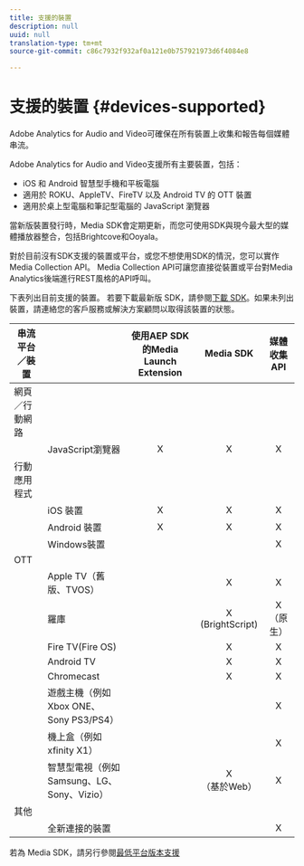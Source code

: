 ```yaml
---
title: 支援的裝置
description: null
uuid: null
translation-type: tm+mt
source-git-commit: c86c7932f932af0a121e0b757921973d6f4084e8

---
```



# 支援的裝置 {#devices-supported}

Adobe Analytics for Audio and Video可確保在所有裝置上收集和報告每個媒體串流。

Adobe Analytics for Audio and Video支援所有主要裝置，包括：

* iOS 和 Android 智慧型手機和平板電腦
* 適用於 ROKU、AppleTV、FireTV 以及 Android TV 的 OTT 裝置
* 適用於桌上型電腦和筆記型電腦的 JavaScript 瀏覽器

當新版裝置發行時，Media SDK會定期更新，而您可使用SDK與現今最大型的媒體播放器整合，包括Brightcove和Ooyala。

對於目前沒有SDK支援的裝置或平台，或您不想使用SDK的情況，您可以實作Media Collection API。 Media Collection API可讓您直接從裝置或平台對Media Analytics後端進行REST風格的API呼叫。

下表列出目前支援的裝置。 若要下載最新版 SDK，請參閱[下載 SDK](https://docs.adobe.com/content/help/en/media-analytics/using/sdk-implement/download-sdks.html)。如果未列出裝置，請連絡您的客戶服務或解決方案顧問以取得該裝置的狀態。


| 串流平台／裝置 |  | 使用AEP SDK的Media Launch Extension | Media SDK | 媒體收集 API |
|---------------------------|-----------------------------------------------|:----------------------------:|:-------------------:|:--------------------:|
| 網頁／行動網路 |  |  |  |  |
|  | JavaScript瀏覽器 | X | X | X |
| 行動應用程式 |  |  |  |  |
|  | iOS 裝置 | X | X | X |
|  | Android 裝置 | X | X | X |
|  | Windows裝置 |  |  | X |
| OTT |  |  |  |  |
|  | Apple TV（舊版、TVOS） |  | X | X |
|  | 羅庫 |  | X<br>(BrightScript) | X<br>（原生） |
|  | Fire TV(Fire OS) |  | X | X |
|  | Android TV |  | X | X |
|  | Chromecast |  | X | X |
|  | 遊戲主機（例如Xbox ONE、Sony PS3/PS4） |  |  | X |
|  | 機上盒（例如xfinity X1） |  |  | X |
|  | 智慧型電視（例如Samsung、LG、Sony、Vizio） |  | X<br>（基於Web） | X |
| 其他 |  |  |  |  |
|  | 全新連接的裝置 |  |  | X |


若為 Media SDK，請另行參閱[最低平台版本支援](./sdk-implement/setup/setup-overview.md#minimum-platform-version)
